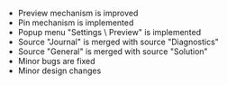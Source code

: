 - Preview mechanism is improved
- Pin mechanism is implemented
- Popup menu "Settings \ Preview" is implemented
- Source "Journal" is merged with source "Diagnostics"
- Source "General" is merged with source "Solution"
- Minor bugs are fixed
- Minor design changes